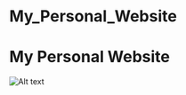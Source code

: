 # My_Personal_Website
<h1>My Personal Website</h1>

  ![Alt text](http://mahipersonal.herokuapp.com/?raw=true "Title")
